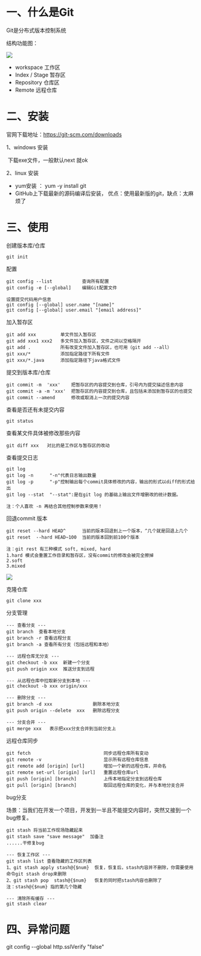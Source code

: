 # 一、什么是Git

Git是分布式版本控制系统

结构功能图：

![](../image/git/git.jpg)

- workspace	工作区
- Index / Stage  暂存区
- Repository 仓库区
- Remote 远程仓库

# 二、安装

官网下载地址：https://git-scm.com/downloads

1、windows 安装

​	下载exe文件，一般默认next 就ok

2、linux 安装

- yum安装 ： yum -y install git
- GitHub上下载最新的源码编译后安装， 优点：使用最新版的git，缺点：太麻烦了

# 三、使用

创建版本库/仓库

```
git init
```

配置

```
git config --list  			查询所有配置
git config -e [--global] 	编辑Git配置文件

设置提交代码用户信息
git config [--global] user.name "[name]" 			
git config [--global] user.email "[email address]"
```

加入暂存区

```
git add xxx   		单文件加入暂存区
git add xxx1 xxx2 	多文件加入暂存区，文件之间以空格隔开
git add .     		所有改变文件加入暂存区，也可用（git add --all）
git xxx/*			添加指定路径下所有文件
git xxx/*.java    	添加指定路径下java格式文件
```

提交到版本库/仓库

``` 
git commit -m  'xxx'  	把暂存区的内容提交到仓库，引号内为提交描述信息内容
git commit -a -m 'xxx'  把暂存区的内容提交到仓库，且包括未添加到暂存区的也提交
git commit --amend  	修改或取消上一次的提交内容
```

查看是否还有未提交内容

```
git status
```

查看某文件具体被修改那些内容

```
git diff xxx   对比的是工作区与暂存区的改动
```

查看提交日志

```
git log 
git log -n 		"-n"代表日志输出数量
git log -p		"-p"控制输出每个commit具体修改的内容，输出的形式以diff的形式给出
git log --stat 	"--stat":是在git log 的基础上输出文件增删改的统计数据。

注：个人喜欢 -n 再结合其他控制参数来使用！
```

回退commit 版本

```
git reset --hard HEAD^    	当前的版本回退到上一个版本，^几个就是回退上几个
git reset  --hard HEAD~100 	当前的版本回到前100个版本

注：git rest 有三种模式 soft, mixed, hard
1.hard 模式会重置工作目录和暂存区，没有commit的修改会被完全擦掉
2.soft 
3.mixed
```

![](../image/git/git_reset.png)

克隆仓库

```
git clone xxx 
```

分支管理

```
--- 查看分支 ---
git branch 	查看本地分支
git branch -r 查看远程分支
git branch -a 查看所有分支（包括远程和本地）

--- 远程仓库无分支 ---
git checkout -b xxx  新建一个分支
git push origin xxx  推送分支到远程

--- 从远程仓库中拉取新分支到本地 --- 
git checkout -b xxx origin/xxx  

--- 删除分支 ---
git branch -d xxx 			  	删除本地分支
git push origin --delete  xxx	删除远程分支

--- 分支合并 ---
git merge xxx 	表示把xxx分支合并到当前分支上
```

远程仓库同步

```
git fetch  							同步远程仓库所有变动
git remote -v 						显示所有远程仓库信息
git remote add [origin] [url]  		增加一个新的远程仓库，并命名
git remote set-url [origin] [url] 	重置远程仓库url
git push [origin] [branch]			上传本地指定分支到远程仓库
git pull [origin] [branch] 			取回远程仓库的变化，并与本地分支合并
```

bug分支

场景：当我们在开发一个项目，开发到一半且不能提交内容时，突然又接到一个bug修复。

```
git stash 将当前工作现场隐藏起来
git stash save "save message"  加备注
......干修复bug

--- 恢复工作区 ---
git stash list 查看隐藏的工作区列表
1、git stash apply stash@{$num}	恢复，恢复后，stash内容并不删除，你需要使用命令git stash drop来删除
2、git stash pop  stash@{$num}	恢复的同时把stash内容也删除了
注：stash@{$num} 指的第几个隐藏

--- 清除所有缓存 ---
git stash clear
```

# 四、异常问题

git config --global http.sslVerify "false"
